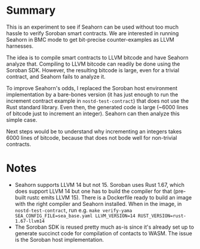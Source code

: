 # Summary

This is an experiment to see if Seahorn can be used without too much hassle to verify Soroban smart contracts. We are interested in running Seahorn in BMC mode to get bit-precise counter-examples as LLVM harnesses.

The idea is to compile smart contracts to LLVM bitcode and have Seahorn analyze that. Compiling to LLVM bitcode can readily be done using the Soroban SDK. However, the resulting bitcode is large, even for a trivial contract, and Seahorn fails to analyze it.

To improve Seahorn's odds, I replaced the Soroban host environment implementation by a bare-bones version (it has just enough to run the increment contract example in `nostd-test-contract`) that does not use the Rust standard library. Even then, the generated code is large (~6000 lines of bitcode just to increment an integer).
Seahorn can then analyze this simple case.

Next steps would be to understand why incrementing an integers takes 6000 lines of bitcode, because that does not bode well for non-trivial contracts.

# Notes

- Seahorn supports LLVM 14 but not 15. Soroban uses Rust 1.67, which does support LLVM 14 but one has to build the compiler for that (pre-built rustc emits LLVM 15). There is a Dockerfile ready to build an image with the right compiler and Seahorn installed. When in the image, in `nostd-test-contract`, run e.g. `make verify-yama SEA_CONFIG_FILE=sea_base.yaml LLVM_VERSION=14 RUST_VERSION=rust-1.67-llvm14`
- The Soroban SDK is reused pretty much as-is since it's already set up to generate succinct code for compilation of contacts to WASM. The issue is the Soroban host implementation.
